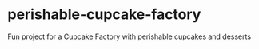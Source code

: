 # perishable-cupcake-factory
Fun project for a Cupcake Factory with perishable cupcakes and desserts
